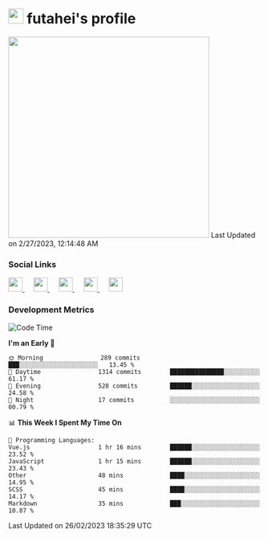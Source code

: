 <h1><img src="https://fonts.gstatic.com/s/e/notoemoji/latest/1f914/512.gif" width="30"/> futahei's profile</h1>
<!--START_SECTION:lapras-card-->
<a href="https://lapras.com/public/M9NU3UQ" target="_blank" rel="noopener noreferrer"><img src="https://lapras-card-generator.vercel.app/api/svg?e=3.42&b=3.57&i=3.19&b1=%23232323&b2=%236d6d6d&i1=%23212121&i2=%23818181&l=ja" width="400" ></a>  
Last Updated on 2/27/2023, 12:14:48 AM
<!--END_SECTION:lapras-card-->

<h3>Social Links</h3>
<p>
  <a href= "https://github.com/futahei">
    <img src="https://img.icons8.com/ios-filled/50/000000/github.svg" width="28px"/>
  </a>
  &emsp;
  <a href= "https://www.youtube.com/channel/UC6cSz5FoLd8ib7Qnncyj-eg">
    <img src="https://img.icons8.com/ios-filled/50/000000/youtube.svg" width="28px"/>
  </a>
  &emsp;
  <a href= "https://twitter.com/kohei_fttk">
    <img src="https://img.icons8.com/ios-filled/50/000000/twitter.svg" width="28px"/>
  </a>
  &emsp;
  <a href= "https://keybase.io/futahei">
    <img src="https://img.icons8.com/ios-filled/50/000000/keybase2.svg" width="28px"/>
  </a>
  &emsp;
  <a href="mailto:kohei_f@cynack.com">
    <img src="https://img.icons8.com/ios-filled/50/000000/email.png" width="28px"/>
  </a>
</p>

<h3>Development Metrics</h3>

<!--START_SECTION:waka-->
![Code Time](http://img.shields.io/badge/Code%20Time-1%2C139%20hrs%2052%20mins-blue)

**I'm an Early 🐤** 

```text
🌞 Morning                289 commits         ███░░░░░░░░░░░░░░░░░░░░░░   13.45 % 
🌆 Daytime                1314 commits        ███████████████░░░░░░░░░░   61.17 % 
🌃 Evening                528 commits         ██████░░░░░░░░░░░░░░░░░░░   24.58 % 
🌙 Night                  17 commits          ░░░░░░░░░░░░░░░░░░░░░░░░░   00.79 % 
```


📊 **This Week I Spent My Time On** 

```text
💬 Programming Languages: 
Vue.js                   1 hr 16 mins        ██████░░░░░░░░░░░░░░░░░░░   23.52 % 
JavaScript               1 hr 15 mins        ██████░░░░░░░░░░░░░░░░░░░   23.43 % 
Other                    48 mins             ████░░░░░░░░░░░░░░░░░░░░░   14.95 % 
SCSS                     45 mins             ████░░░░░░░░░░░░░░░░░░░░░   14.17 % 
Markdown                 35 mins             ███░░░░░░░░░░░░░░░░░░░░░░   10.87 % 
```


 Last Updated on 26/02/2023 18:35:29 UTC
<!--END_SECTION:waka-->
